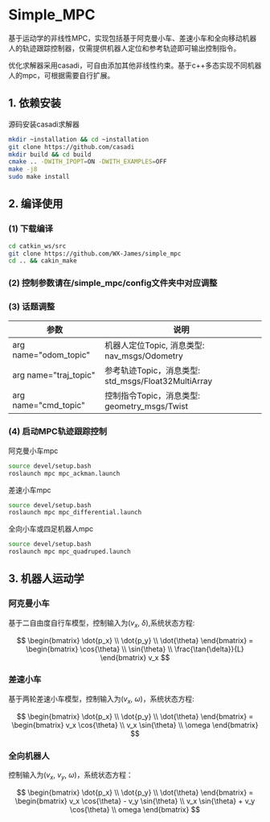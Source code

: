 # Simple_MPC
基于运动学的非线性MPC，实现包括基于阿克曼小车、差速小车和全向移动机器人的轨迹跟踪控制器，仅需提供机器人定位和参考轨迹即可输出控制指令。

优化求解器采用casadi，可自由添加其他非线性约束。基于c++多态实现不同机器人的mpc，可根据需要自行扩展。

## 1. 依赖安装
源码安装casadi求解器
```bash
mkdir ~installation && cd ~installation
git clone https://github.com/casadi
mkdir build && cd build
cmake .. -DWITH_IPOPT=ON -DWITH_EXAMPLES=OFF
make -j8
sudo make install
```

## 2. 编译使用
### (1) 下载编译
```bash
cd catkin_ws/src
git clone https://github.com/WX-James/simple_mpc
cd .. && cakin_make
```

### (2) 控制参数请在/simple_mpc/config文件夹中对应调整

### (3) 话题调整
| 参数                  | 说明                                                         |
| --------------------- | ------------------------------------------------------------ |
| arg name="odom_topic" | 机器人定位Topic, 消息类型: nav_msgs/Odometry                   |
| arg name="traj_topic" | 参考轨迹Topic，消息类型: std_msgs/Float32MultiArray  |
| arg name="cmd_topic"  | 控制指令Topic，消息类型: geometry_msgs/Twist                  |

### (4) 启动MPC轨迹跟踪控制

阿克曼小车mpc
```bash
source devel/setup.bash
roslaunch mpc mpc_ackman.launch
```

差速小车mpc
```bash
source devel/setup.bash
roslaunch mpc mpc_differential.launch
```

全向小车或四足机器人mpc
```bash
source devel/setup.bash
roslaunch mpc mpc_quadruped.launch
```

## 3. 机器人运动学
### 阿克曼小车
基于二自由度自行车模型，控制输入为($v_x$, $\delta$),系统状态方程:

$$
\begin{bmatrix} \dot{p_x} \\
                \dot{p_y} \\
                \dot{\theta}
\end{bmatrix} = 
\begin{bmatrix} \cos{\theta} \\
                \sin{\theta} \\
                \frac{\tan{\delta}}{L}
\end{bmatrix} v_x
$$
### 差速小车
基于两轮差速小车模型，控制输入为($v_x$, $\omega$)，系统状态方程:

$$
\begin{bmatrix} \dot{p_x} \\
                \dot{p_y} \\
                \dot{\theta} 
\end{bmatrix} = 
\begin{bmatrix} v_x \cos{\theta} \\
                v_x \sin{\theta} \\
                \omega 
\end{bmatrix} 
$$

### 全向机器人
控制输入为($v_x$, $v_y$, $\omega$)，系统状态方程：

$$
\begin{bmatrix} \dot{p_x} \\
                \dot{p_y} \\
                \dot{\theta} 
\end{bmatrix} = 
\begin{bmatrix} v_x \cos{\theta} - v_y \sin{\theta} \\
                v_x \sin{\theta} + v_y \cos{\theta} \\
                omega 
\end{bmatrix} 
$$
